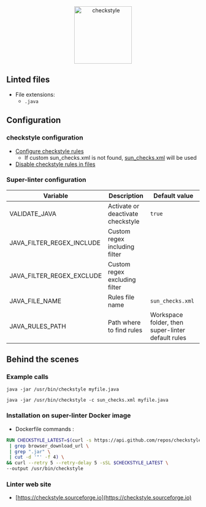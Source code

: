 <!-- markdownlint-disable MD033 MD041 -->
<!-- Generated by .automation/build.py, please do not update manually -->

<div align="center">
  <a href="https://checkstyle.sourceforge.io" target="blank" title="Visit linter Web Site">
    <img src="https://checkstyle.sourceforge.io/images/header-checkstyle-logo.png" alt="checkstyle" height="150px">
  </a>
</div>

## Linted files

- File extensions:
  - `.java`

## Configuration

### checkstyle configuration

- [Configure checkstyle rules](https://checkstyle.sourceforge.io/config.html#Overview)
  - If custom sun_checks.xml is not found, [sun_checks.xml](https://github.com/nvuillam/super-linter/tree/POC_RefactorInPython/TEMPLATES/sun_checks.xml) will be used
- [Disable checkstyle rules in files](https://checkstyle.sourceforge.io/config_filters.html#SuppressionCommentFilter)

### Super-linter configuration

| Variable | Description | Default value |
| ----------------- | -------------- | -------------- |
| VALIDATE_JAVA | Activate or deactivate checkstyle | `true` |
| JAVA_FILTER_REGEX_INCLUDE | Custom regex including filter |  |
| JAVA_FILTER_REGEX_EXCLUDE | Custom regex excluding filter |  |
| JAVA_FILE_NAME | Rules file name | `sun_checks.xml` |
| JAVA_RULES_PATH | Path where to find rules | Workspace folder, then super-linter default rules |

## Behind the scenes

### Example calls

```shell
java -jar /usr/bin/checkstyle myfile.java
```

```shell
java -jar /usr/bin/checkstyle -c sun_checks.xml myfile.java
```


### Installation on super-linter Docker image

- Dockerfile commands :
```dockerfile
RUN CHECKSTYLE_LATEST=$(curl -s https://api.github.com/repos/checkstyle/checkstyle/releases/latest \
 | grep browser_download_url \
 | grep ".jar" \
 | cut -d '"' -f 4) \
&& curl --retry 5 --retry-delay 5 -sSL $CHECKSTYLE_LATEST \
--output /usr/bin/checkstyle

```


### Linter web site
- [https://checkstyle.sourceforge.io](https://checkstyle.sourceforge.io)

